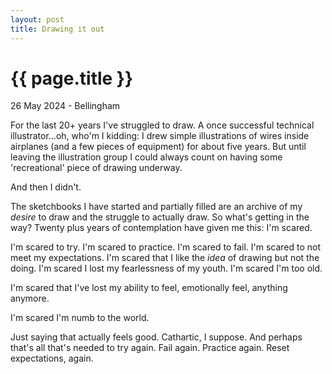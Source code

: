 ```yaml
---
layout: post
title: Drawing it out
---
```


{{ page.title }}
================

<p class="subtitle">26 May 2024 - Bellingham</p>

For the last 20+ years I've struggled to draw. A once successful technical illustrator...oh, who'm I kidding: I drew simple illustrations of wires inside airplanes (and a few pieces of equipment) for about five years. But until leaving the illustration group I could always count on having some 'recreational' piece of drawing underway. 

And then I didn't.

The sketchbooks I have started and partially filled are an archive of my _desire_ to draw and the struggle to actually draw. So what's getting in the way? Twenty plus years of contemplation have given me this: I'm scared.

I'm scared to try. I'm scared to practice. I'm scared to fail. I'm scared to not meet my expectations. I'm scared that I like the _idea_ of drawing but not the doing. I'm scared I lost my fearlessness of my youth. I'm scared I'm too old.

I'm scared that I've lost my ability to feel, emotionally feel, anything anymore.

I'm scared I'm numb to the world.

Just saying that actually feels good. Cathartic, I suppose. And perhaps that's all that's needed to try again. Fail again. Practice again. Reset expectations, again.
